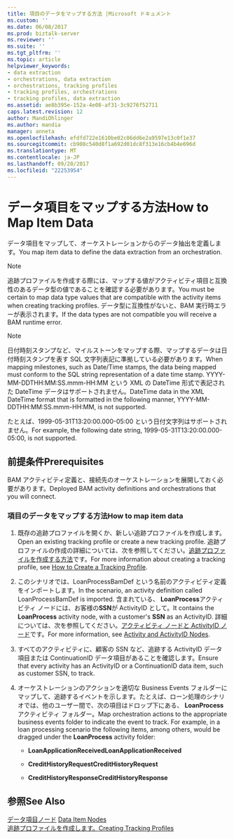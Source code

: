 ```yaml
---
title: 項目のデータをマップする方法 |Microsoft ドキュメント
ms.custom: ''
ms.date: 06/08/2017
ms.prod: biztalk-server
ms.reviewer: ''
ms.suite: ''
ms.tgt_pltfrm: ''
ms.topic: article
helpviewer_keywords:
- data extraction
- orchestrations, data extraction
- orchestrations, tracking profiles
- tracking profiles, orchestrations
- tracking profiles, data extraction
ms.assetid: ae8b395e-152a-4e08-af31-3c9276f52711
caps.latest.revision: 12
author: MandiOhlinger
ms.author: mandia
manager: anneta
ms.openlocfilehash: efdfd722e1610be02c06dd6e2a9597e13c0f1e37
ms.sourcegitcommit: cb908c540d8f1a692d01dc8f313e16cb4b4e696d
ms.translationtype: MT
ms.contentlocale: ja-JP
ms.lasthandoff: 09/20/2017
ms.locfileid: "22253954"
---
```

# <a name="how-to-map-item-data"></a><span data-ttu-id="7c1bc-102">データ項目をマップする方法</span><span class="sxs-lookup"><span data-stu-id="7c1bc-102">How to Map Item Data</span></span>
<span data-ttu-id="7c1bc-103">データ項目をマップして、オーケストレーションからのデータ抽出を定義します。</span><span class="sxs-lookup"><span data-stu-id="7c1bc-103">You map item data to define the data extraction from an orchestration.</span></span>  
  
> [!NOTE]
>  <span data-ttu-id="7c1bc-104">追跡プロファイルを作成する際には、マップする値がアクティビティ項目と互換性のあるデータ型の値であることを確認する必要があります。</span><span class="sxs-lookup"><span data-stu-id="7c1bc-104">You must be certain to map data type values that are compatible with the activity items when creating tracking profiles.</span></span> <span data-ttu-id="7c1bc-105">データ型に互換性がないと、BAM 実行時エラーが表示されます。</span><span class="sxs-lookup"><span data-stu-id="7c1bc-105">If the data types are not compatible you will receive a BAM runtime error.</span></span>  
  
> [!NOTE]
>  <span data-ttu-id="7c1bc-106">日付時刻スタンプなど、マイルストーンをマップする際、マップするデータは日付時刻スタンプを表す SQL 文字列表記に準拠している必要があります。</span><span class="sxs-lookup"><span data-stu-id="7c1bc-106">When mapping milestones, such as Date/Time stamps, the data being mapped must conform to the SQL string representation of a date time stamp.</span></span> <span data-ttu-id="7c1bc-107">YYYY-MM-DDTHH:MM:SS.mmm-HH:MM という XML の DateTime 形式で表記された DateTime データはサポートされません。</span><span class="sxs-lookup"><span data-stu-id="7c1bc-107">DateTime data in the XML DateTime format that is formatted in the following manner, YYYY-MM-DDTHH:MM:SS.mmm-HH:MM, is not supported.</span></span>  
>   
>  <span data-ttu-id="7c1bc-108">たとえば、1999-05-31T13:20:00.000-05:00 という日付文字列はサポートされません。</span><span class="sxs-lookup"><span data-stu-id="7c1bc-108">For example, the following date string, 1999-05-31T13:20:00.000-05:00, is not supported.</span></span>  
  
## <a name="prerequisites"></a><span data-ttu-id="7c1bc-109">前提条件</span><span class="sxs-lookup"><span data-stu-id="7c1bc-109">Prerequisites</span></span>  
 <span data-ttu-id="7c1bc-110">BAM アクティビティ定義と、接続先のオーケストレーションを展開しておく必要があります。</span><span class="sxs-lookup"><span data-stu-id="7c1bc-110">Deployed BAM activity definitions and orchestrations that you will connect.</span></span>  
  
### <a name="how-to-map-item-data"></a><span data-ttu-id="7c1bc-111">項目のデータをマップする方法</span><span class="sxs-lookup"><span data-stu-id="7c1bc-111">How to map item data</span></span>  
  
1.  <span data-ttu-id="7c1bc-112">既存の追跡プロファイルを開くか、新しい追跡プロファイルを作成します。</span><span class="sxs-lookup"><span data-stu-id="7c1bc-112">Open an existing tracking profile or create a new tracking profile.</span></span> <span data-ttu-id="7c1bc-113">追跡プロファイルの作成の詳細については、次を参照してください。[追跡プロファイルを作成する方法](../core/how-to-create-a-tracking-profile.md)です。</span><span class="sxs-lookup"><span data-stu-id="7c1bc-113">For more information about creating a tracking profile, see [How to Create a Tracking Profile](../core/how-to-create-a-tracking-profile.md).</span></span>  
  
2.  <span data-ttu-id="7c1bc-114">このシナリオでは、LoanProcessBamDef という名前のアクティビティ定義をインポートします。</span><span class="sxs-lookup"><span data-stu-id="7c1bc-114">In the scenario, an activity definition called LoanProcessBamDef is imported.</span></span> <span data-ttu-id="7c1bc-115">含まれている、 **LoanProcess**アクティビティ ノードには、お客様の**SSN**が ActivityID として。</span><span class="sxs-lookup"><span data-stu-id="7c1bc-115">It contains the **LoanProcess** activity node, with a customer's **SSN** as an ActivityID.</span></span> <span data-ttu-id="7c1bc-116">詳細については、次を参照してください。[アクティビティ ノードと ActivityID ノード](../core/activity-and-activityid-nodes.md)です。</span><span class="sxs-lookup"><span data-stu-id="7c1bc-116">For more information, see [Activity and ActivityID Nodes](../core/activity-and-activityid-nodes.md).</span></span>  
  
3.  <span data-ttu-id="7c1bc-117">すべてのアクティビティに、顧客の SSN など、追跡する ActivityID データ項目または ContinuationID データ項目があることを確認します。</span><span class="sxs-lookup"><span data-stu-id="7c1bc-117">Ensure that every activity has an ActivityID or a ContinuationID data item, such as customer SSN, to track.</span></span>  
  
4.  <span data-ttu-id="7c1bc-118">オーケストレーションのアクションを適切な Business Events フォルダーにマップして、追跡するイベントを示します。たとえば、ローン処理のシナリオでは、他のユーザー間で、次の項目はドロップ下にある、 **LoanProcess**アクティビティ フォルダー。</span><span class="sxs-lookup"><span data-stu-id="7c1bc-118">Map orchestration actions to the appropriate business events folder to indicate the event to track. For example, in a loan processing scenario the following items, among others, would be dragged under the **LoanProcess** activity folder:</span></span>  
  
    -   <span data-ttu-id="7c1bc-119">**LoanApplicationReceived**</span><span class="sxs-lookup"><span data-stu-id="7c1bc-119">**LoanApplicationReceived**</span></span>  
  
    -   <span data-ttu-id="7c1bc-120">**CreditHistoryRequest**</span><span class="sxs-lookup"><span data-stu-id="7c1bc-120">**CreditHistoryRequest**</span></span>  
  
    -   <span data-ttu-id="7c1bc-121">**CreditHistoryResponse**</span><span class="sxs-lookup"><span data-stu-id="7c1bc-121">**CreditHistoryResponse**</span></span>  
  
## <a name="see-also"></a><span data-ttu-id="7c1bc-122">参照</span><span class="sxs-lookup"><span data-stu-id="7c1bc-122">See Also</span></span>  
 <span data-ttu-id="7c1bc-123">[データ項目ノード](../core/data-item-nodes.md) </span><span class="sxs-lookup"><span data-stu-id="7c1bc-123">[Data Item Nodes](../core/data-item-nodes.md) </span></span>  
 [<span data-ttu-id="7c1bc-124">追跡プロファイルを作成します。</span><span class="sxs-lookup"><span data-stu-id="7c1bc-124">Creating Tracking Profiles</span></span>](../core/creating-tracking-profiles.md)